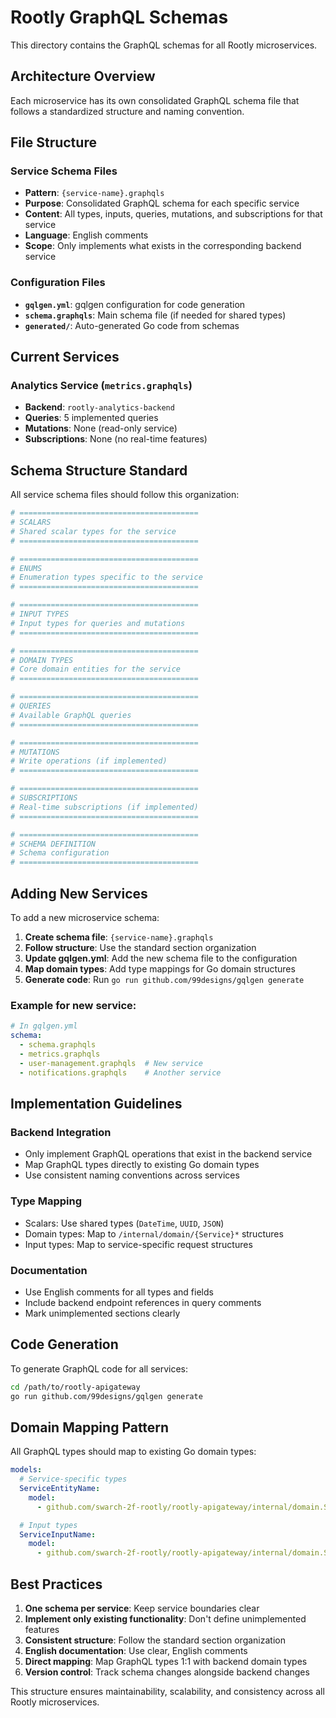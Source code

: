 # Rootly GraphQL Schemas

This directory contains the GraphQL schemas for all Rootly microservices.

## Architecture Overview

Each microservice has its own consolidated GraphQL schema file that follows a standardized structure and naming
convention.

## File Structure

### Service Schema Files

- **Pattern**: `{service-name}.graphqls`
- **Purpose**: Consolidated GraphQL schema for each specific service
- **Content**: All types, inputs, queries, mutations, and subscriptions for that service
- **Language**: English comments
- **Scope**: Only implements what exists in the corresponding backend service

### Configuration Files

- **`gqlgen.yml`**: gqlgen configuration for code generation
- **`schema.graphqls`**: Main schema file (if needed for shared types)
- **`generated/`**: Auto-generated Go code from schemas

## Current Services

### Analytics Service (`metrics.graphqls`)

- **Backend**: `rootly-analytics-backend`
- **Queries**: 5 implemented queries
- **Mutations**: None (read-only service)
- **Subscriptions**: None (no real-time features)

## Schema Structure Standard

All service schema files should follow this organization:

```graphql
# ========================================
# SCALARS
# Shared scalar types for the service
# ========================================

# ========================================  
# ENUMS
# Enumeration types specific to the service
# ========================================

# ========================================
# INPUT TYPES
# Input types for queries and mutations
# ========================================

# ========================================
# DOMAIN TYPES
# Core domain entities for the service
# ========================================

# ========================================
# QUERIES
# Available GraphQL queries
# ========================================

# ========================================
# MUTATIONS
# Write operations (if implemented)
# ========================================

# ========================================
# SUBSCRIPTIONS
# Real-time subscriptions (if implemented)
# ========================================

# ========================================
# SCHEMA DEFINITION
# Schema configuration
# ========================================
```

## Adding New Services

To add a new microservice schema:

1. **Create schema file**: `{service-name}.graphqls`
2. **Follow structure**: Use the standard section organization
3. **Update gqlgen.yml**: Add the new schema file to the configuration
4. **Map domain types**: Add type mappings for Go domain structures
5. **Generate code**: Run `go run github.com/99designs/gqlgen generate`

### Example for new service:

```yaml
# In gqlgen.yml
schema:
  - schema.graphqls
  - metrics.graphqls
  - user-management.graphqls  # New service
  - notifications.graphqls    # Another service
```

## Implementation Guidelines

### Backend Integration

- Only implement GraphQL operations that exist in the backend service
- Map GraphQL types directly to existing Go domain types
- Use consistent naming conventions across services

### Type Mapping

- Scalars: Use shared types (`DateTime`, `UUID`, `JSON`)
- Domain types: Map to `/internal/domain/{Service}*` structures
- Input types: Map to service-specific request structures

### Documentation

- Use English comments for all types and fields
- Include backend endpoint references in query comments
- Mark unimplemented sections clearly

## Code Generation

To generate GraphQL code for all services:

```bash
cd /path/to/rootly-apigateway
go run github.com/99designs/gqlgen generate
```

## Domain Mapping Pattern

All GraphQL types should map to existing Go domain types:

```yaml
models:
  # Service-specific types
  ServiceEntityName:
    model:
      - github.com/swarch-2f-rootly/rootly-apigateway/internal/domain.ServiceEntityName

  # Input types  
  ServiceInputName:
    model:
      - github.com/swarch-2f-rootly/rootly-apigateway/internal/domain.ServiceRequestType
```

## Best Practices

1. **One schema per service**: Keep service boundaries clear
2. **Implement only existing functionality**: Don't define unimplemented features
3. **Consistent structure**: Follow the standard section organization
4. **English documentation**: Use clear, English comments
5. **Direct mapping**: Map GraphQL types 1:1 with backend domain types
6. **Version control**: Track schema changes alongside backend changes

This structure ensures maintainability, scalability, and consistency across all Rootly microservices.